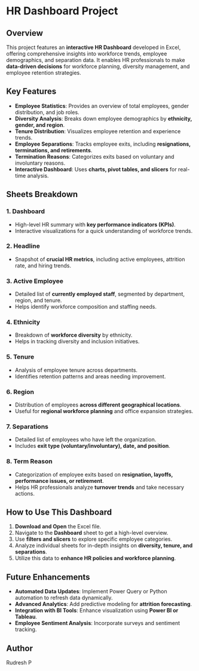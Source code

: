 # HR Dashboard Project

## Overview
This project features an **interactive HR Dashboard** developed in Excel, offering comprehensive insights into workforce trends, employee demographics, and separation data. It enables HR professionals to make **data-driven decisions** for workforce planning, diversity management, and employee retention strategies.

## Key Features
- **Employee Statistics**: Provides an overview of total employees, gender distribution, and job roles.
- **Diversity Analysis**: Breaks down employee demographics by **ethnicity, gender, and region**.
- **Tenure Distribution**: Visualizes employee retention and experience trends.
- **Employee Separations**: Tracks employee exits, including **resignations, terminations, and retirements**.
- **Termination Reasons**: Categorizes exits based on voluntary and involuntary reasons.
- **Interactive Dashboard**: Uses **charts, pivot tables, and slicers** for real-time analysis.

## Sheets Breakdown
### 1. **Dashboard**
   - High-level HR summary with **key performance indicators (KPIs)**.
   - Interactive visualizations for a quick understanding of workforce trends.
   
### 2. **Headline**
   - Snapshot of **crucial HR metrics**, including active employees, attrition rate, and hiring trends.
   
### 3. **Active Employee**
   - Detailed list of **currently employed staff**, segmented by department, region, and tenure.
   - Helps identify workforce composition and staffing needs.
   
### 4. **Ethnicity**
   - Breakdown of **workforce diversity** by ethnicity.
   - Helps in tracking diversity and inclusion initiatives.
   
### 5. **Tenure**
   - Analysis of employee tenure across departments.
   - Identifies retention patterns and areas needing improvement.
   
### 6. **Region**
   - Distribution of employees **across different geographical locations**.
   - Useful for **regional workforce planning** and office expansion strategies.
   
### 7. **Separations**
   - Detailed list of employees who have left the organization.
   - Includes **exit type (voluntary/involuntary), date, and position**.
   
### 8. **Term Reason**
   - Categorization of employee exits based on **resignation, layoffs, performance issues, or retirement**.
   - Helps HR professionals analyze **turnover trends** and take necessary actions.

## How to Use This Dashboard
1. **Download and Open** the Excel file.
2. Navigate to the **Dashboard** sheet to get a high-level overview.
3. Use **filters and slicers** to explore specific employee categories.
4. Analyze individual sheets for in-depth insights on **diversity, tenure, and separations**.
5. Utilize this data to **enhance HR policies and workforce planning**.

## Future Enhancements
- **Automated Data Updates**: Implement Power Query or Python automation to refresh data dynamically.
- **Advanced Analytics**: Add predictive modeling for **attrition forecasting**.
- **Integration with BI Tools**: Enhance visualization using **Power BI or Tableau**.
- **Employee Sentiment Analysis**: Incorporate surveys and sentiment tracking.


## Author
Rudresh P
